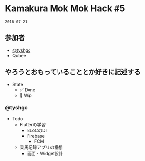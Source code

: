 # Kamakura Mok Mok Hack #5

`2016-07-21`

## 参加者

- [@tyshgc](http://twitter.com/tyshgc)
- Qubee

## やろうとおもっていることとか好きに記述する

- State
  - ✅ Done
  - 🚧 Wip

### @tyshgc

- Todo
  - Flutterの学習
    - BLoCのDI
    - Firebase
      - FCM
  - 乗馬記録アプリの構想
    - 画面・Widget設計
